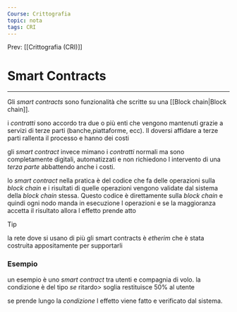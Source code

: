 ```yaml
---
Course: Crittografia
topic: nota
tags: CRI
---
```


Prev: [[Crittografia (CRI)]]

# Smart Contracts
---
Gli _smart contracts_ sono funzionalità che scritte su una [[Block chain|Block chain]]. 

i _contratti_ sono accordo tra due o più enti che vengono mantenuti grazie a servizi di terze parti (banche,piattaforme, ecc). Il doversi affidare a terze parti rallenta il processo e hanno dei costi 

gli  _smart contract_ invece mimano i _contratti_ normali ma sono completamente digitali, automatizzati e non richiedono l intervento di una _terza parte_ abbattendo anche i costi.

lo  _smart contract_ nella pratica è del codice che fa delle operazioni sulla _block chain_ e i risultati di quelle operazioni vengono validate dal sistema della _block chain_ stessa.
Questo codice è direttamente sulla _block chain_ e quindi ogni nodo manda in esecuzione l operazioni e se la maggioranza accetta il risultato allora l effetto prende atto

>[!tip]
>la rete dove si usano di più gli smart contracts è _etherim_ che è stata costruita appositamente per supportarli

### Esempio
un esempio è uno _smart contract_ tra utenti e compagnia di volo.
la condizione è del tipo 
_se_ ritardo> soglia
	restituisce 50% al utente

se prende lungo la _condizione_ l effetto viene fatto e verificato dal sistema.


